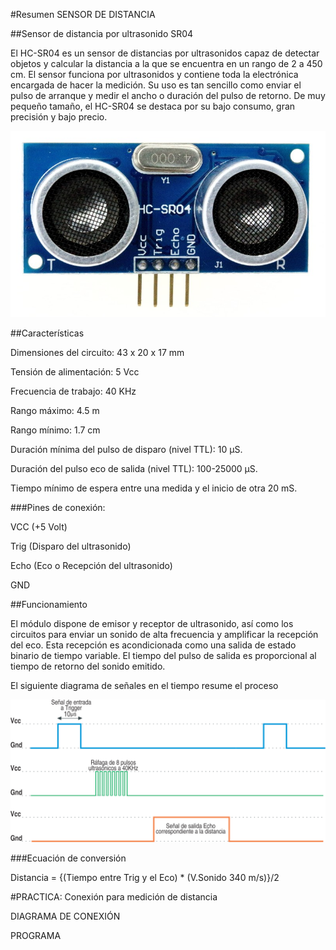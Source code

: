 #Resumen SENSOR DE DISTANCIA

##Sensor de distancia por ultrasonido SR04

El HC-SR04 es un sensor de distancias por ultrasonidos capaz de detectar objetos y calcular la distancia a la que se encuentra en un rango de 2 a 450 cm. El sensor funciona por ultrasonidos y contiene toda la electrónica encargada de hacer la medición. Su uso es tan sencillo como enviar el pulso de arranque y medir el ancho o duración del pulso de retorno. De muy pequeño tamaño, el HC-SR04 se destaca por su bajo consumo, gran precisión y bajo precio.

![SR04](./HCSR04.jpg)

##Características

Dimensiones del circuito: 43 x 20 x 17 mm

Tensión de alimentación: 5 Vcc

Frecuencia de trabajo: 40 KHz

Rango máximo: 4.5 m

Rango mínimo: 1.7 cm

Duración mínima del pulso de disparo (nivel TTL): 10 μS.

Duración del pulso eco de salida (nivel TTL): 100-25000 μS.

Tiempo mínimo de espera entre una medida y el inicio de otra 20 mS.


###Pines de conexión:

VCC (+5 Volt)

Trig (Disparo del ultrasonido)

Echo (Eco o Recepción del ultrasonido)

GND

##Funcionamiento

El módulo dispone de emisor y receptor de ultrasonido, así como los circuitos para enviar un sonido de alta frecuencia y amplificar la recepción del eco. Esta recepción es acondicionada como una salida de estado binario de tiempo variable. El tiempo del pulso de salida es proporcional al tiempo de retorno del sonido emitido.

El siguiente diagrama de señales en el tiempo resume el proceso

![TIEMPOS](./Diagrama-de-tiempo-HC-SR04.png)

###Ecuación de conversión

Distancia = {(Tiempo entre Trig y el Eco) * (V.Sonido 340 m/s)}/2

#PRACTICA: Conexión para medición de distancia

DIAGRAMA DE CONEXIÓN

PROGRAMA



